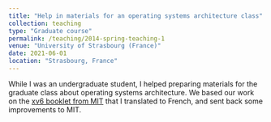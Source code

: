 ```yaml
---
title: "Help in materials for an operating systems architecture class"
collection: teaching
type: "Graduate course"
permalink: /teaching/2014-spring-teaching-1
venue: "University of Strasbourg (France)"
date: 2021-06-01
location: "Strasbourg, France"
---
```


While I was an undergraduate student, I helped preparing
materials for the graduate class about operating systems architecture.
We based our work on the
[xv6 booklet from MIT](https://pdos.csail.mit.edu/6.828/2023/xv6/book-riscv-rev3.pdf)
that I translated to French, and sent back some improvements to MIT.